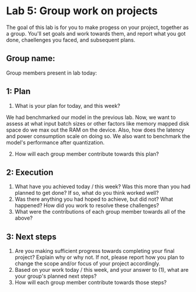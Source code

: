 Lab 5: Group work on projects
===
The goal of this lab is for you to make progess on your project, together as a group. You'll set goals and work towards them, and report what you got done, chaellenges you faced, and subsequent plans.

Group name:
---
Group members present in lab today:

1: Plan
----
1. What is your plan for today, and this week? 

We had benchmarked our model in the previous lab. Now, we want to assess at what input batch sizes or other factors like memory mapped disk space do we max out the RAM on the device. Also, how does the latency and power consumption scale on doing so. 
We also want to benchmark the model's performance after quantization.

2. How will each group member contribute towards this plan?

2: Execution
----
1. What have you achieved today / this week? Was this more than you had planned to get done? If so, what do you think worked well?
2. Was there anything you had hoped to achieve, but did not? What happened? How did you work to resolve these challenges?
3. What were the contributions of each group member towards all of the above?

3: Next steps
----
1. Are you making sufficient progress towards completing your final project? Explain why or why not. If not, please report how you plan to change the scope and/or focus of your project accordingly.
2. Based on your work today / this week, and your answer to (1), what are your group's planned next steps?
3. How will each group member contribute towards those steps? 
